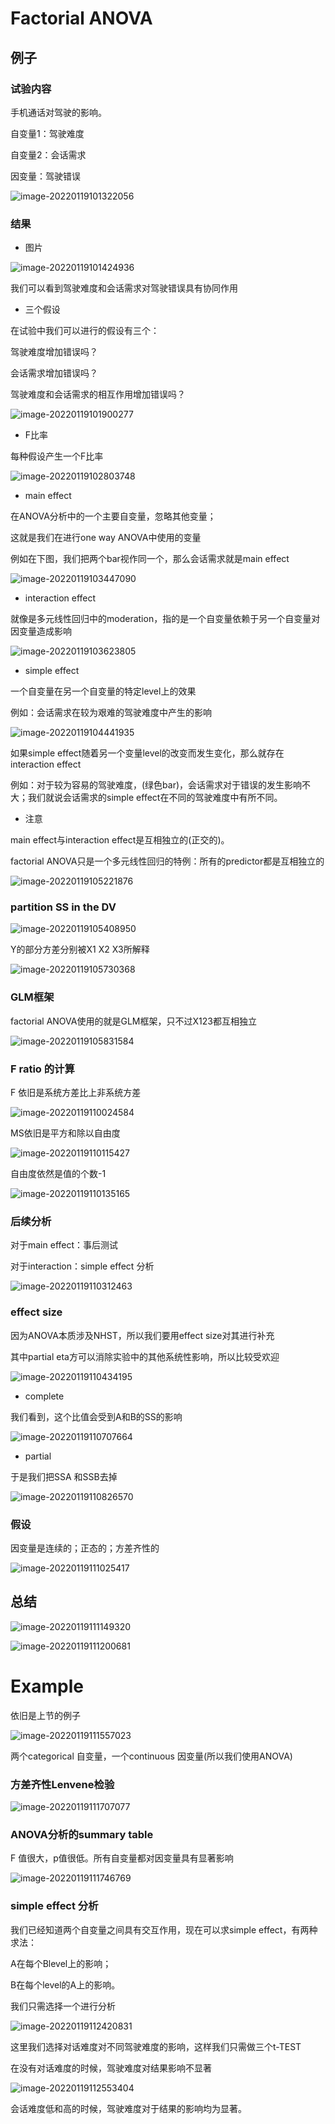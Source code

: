 # Factorial ANOVA

## 例子

### 试验内容

手机通话对驾驶的影响。

自变量1：驾驶难度

自变量2：会话需求

因变量：驾驶错误

![image-20220119101322056](https://gitee.com/joy_thestraydog/typora1.0/raw/master/image-20220119101322056.png)

### 结果

- 图片

![image-20220119101424936](https://gitee.com/joy_thestraydog/typora1.0/raw/master/image-20220119101424936.png)



我们可以看到驾驶难度和会话需求对驾驶错误具有协同作用

- 三个假设

在试验中我们可以进行的假设有三个：

驾驶难度增加错误吗？

会话需求增加错误吗？

驾驶难度和会话需求的相互作用增加错误吗？

![image-20220119101900277](https://gitee.com/joy_thestraydog/typora1.0/raw/master/image-20220119101900277.png)

- F比率

每种假设产生一个F比率

![image-20220119102803748](https://gitee.com/joy_thestraydog/typora1.0/raw/master/image-20220119102803748.png)

- main effect

在ANOVA分析中的一个主要自变量，忽略其他变量；

这就是我们在进行one way ANOVA中使用的变量

例如在下图，我们把两个bar视作同一个，那么会话需求就是main effect

![image-20220119103447090](https://gitee.com/joy_thestraydog/typora1.0/raw/master/image-20220119103447090.png)

- interaction effect

就像是多元线性回归中的moderation，指的是一个自变量依赖于另一个自变量对因变量造成影响

![image-20220119103623805](https://gitee.com/joy_thestraydog/typora1.0/raw/master/image-20220119103623805.png)

- simple effect

一个自变量在另一个自变量的特定level上的效果

例如：会话需求在较为艰难的驾驶难度中产生的影响

![image-20220119104441935](https://gitee.com/joy_thestraydog/typora1.0/raw/master/image-20220119104441935.png)

如果simple effect随着另一个变量level的改变而发生变化，那么就存在interaction effect

例如：对于较为容易的驾驶难度，(绿色bar)，会话需求对于错误的发生影响不大；我们就说会话需求的simple effect在不同的驾驶难度中有所不同。

- 注意

main effect与interaction effect是互相独立的(正交的)。

factorial ANOVA只是一个多元线性回归的特例：所有的predictor都是互相独立的

![image-20220119105221876](https://gitee.com/joy_thestraydog/typora1.0/raw/master/image-20220119105221876.png)

### partition SS in the DV

![image-20220119105408950](https://gitee.com/joy_thestraydog/typora1.0/raw/master/image-20220119105408950.png)



Y的部分方差分别被X1 X2 X3所解释

![image-20220119105730368](https://gitee.com/joy_thestraydog/typora1.0/raw/master/image-20220119105730368.png)

### GLM框架

factorial ANOVA使用的就是GLM框架，只不过X123都互相独立

![image-20220119105831584](https://gitee.com/joy_thestraydog/typora1.0/raw/master/image-20220119105831584.png)

### F ratio 的计算

F 依旧是系统方差比上非系统方差

![image-20220119110024584](https://gitee.com/joy_thestraydog/typora1.0/raw/master/image-20220119110024584.png)

MS依旧是平方和除以自由度

![image-20220119110115427](https://gitee.com/joy_thestraydog/typora1.0/raw/master/image-20220119110115427.png)

自由度依然是值的个数-1

![image-20220119110135165](https://gitee.com/joy_thestraydog/typora1.0/raw/master/image-20220119110135165.png)

### 后续分析

对于main effect：事后测试

对于interaction：simple effect 分析

![image-20220119110312463](https://gitee.com/joy_thestraydog/typora1.0/raw/master/image-20220119110312463.png)

### effect size

因为ANOVA本质涉及NHST，所以我们要用effect size对其进行补充

其中partial eta方可以消除实验中的其他系统性影响，所以比较受欢迎

![image-20220119110434195](https://gitee.com/joy_thestraydog/typora1.0/raw/master/image-20220119110434195.png)

- complete 

我们看到，这个比值会受到A和B的SS的影响

![image-20220119110707664](https://gitee.com/joy_thestraydog/typora1.0/raw/master/image-20220119110707664.png)

- partial

于是我们把SSA 和SSB去掉

![image-20220119110826570](https://gitee.com/joy_thestraydog/typora1.0/raw/master/image-20220119110826570.png)

### 假设

因变量是连续的；正态的；方差齐性的

![image-20220119111025417](https://gitee.com/joy_thestraydog/typora1.0/raw/master/image-20220119111025417.png)

## 总结

![image-20220119111149320](https://gitee.com/joy_thestraydog/typora1.0/raw/master/image-20220119111149320.png)

![image-20220119111200681](https://gitee.com/joy_thestraydog/typora1.0/raw/master/image-20220119111200681.png)

# Example

依旧是上节的例子

![image-20220119111557023](https://gitee.com/joy_thestraydog/typora1.0/raw/master/image-20220119111557023.png)

两个categorical 自变量，一个continuous 因变量(所以我们使用ANOVA)

### 方差齐性Lenvene检验

![image-20220119111707077](https://gitee.com/joy_thestraydog/typora1.0/raw/master/image-20220119111707077.png)

### ANOVA分析的summary  table

F 值很大，p值很低。所有自变量都对因变量具有显著影响

![image-20220119111746769](https://gitee.com/joy_thestraydog/typora1.0/raw/master/image-20220119111746769.png)

### simple effect 分析

我们已经知道两个自变量之间具有交互作用，现在可以求simple effect，有两种求法：

A在每个Blevel上的影响；

B在每个level的A上的影响。

我们只需选择一个进行分析

![image-20220119112420831](https://gitee.com/joy_thestraydog/typora1.0/raw/master/image-20220119112420831.png)

这里我们选择对话难度对不同驾驶难度的影响，这样我们只需做三个t-TEST

在没有对话难度的时候，驾驶难度对结果影响不显著

![image-20220119112553404](https://gitee.com/joy_thestraydog/typora1.0/raw/master/image-20220119112553404.png)

会话难度低和高的时候，驾驶难度对于结果的影响均为显著。